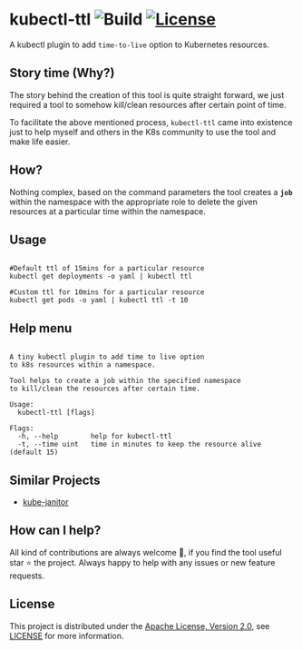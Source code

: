 # kubectl-ttl ![Build](https://github.com/TejaBeta/kubectl-ttl/workflows/Go/badge.svg) [![License](https://img.shields.io/badge/License-Apache%202.0-green.svg)](./LICENSE)

A kubectl plugin to add `time-to-live` option to Kubernetes resources.

## Story time (Why?)

The story behind the creation of this tool is quite straight forward, we just required a tool to somehow kill/clean resources after certain point of time. 

To facilitate the above mentioned process, `kubectl-ttl` came into existence just to help myself and others in the K8s community to use the tool and make life easier. 

## How?

Nothing complex, based on the command parameters the tool creates a **`job`** within the namespace with the appropriate role to delete the given resources at a particular time within the namespace.

## Usage

```

#Default ttl of 15mins for a particular resource
kubectl get deployments -o yaml | kubectl ttl

#Custom ttl for 10mins for a particular resource
kubectl get pods -o yaml | kubectl ttl -t 10

```

## Help menu

```

A tiny kubectl plugin to add time to live option
to k8s resources within a namespace.

Tool helps to create a job within the specified namespace
to kill/clean the resources after certain time.

Usage:
  kubectl-ttl [flags]

Flags:
  -h, --help        help for kubectl-ttl
  -t, --time uint   time in minutes to keep the resource alive (default 15)

```

## Similar Projects

- [kube-janitor](https://github.com/hjacobs/kube-janitor)

## How can I help?

All kind of contributions are always welcome 👏, if you find the tool useful star ⭐️ the project. Always happy to help with any issues or new feature requests. 

## License
This project is distributed under the [Apache License, Version 2.0](http://www.apache.org/licenses/LICENSE-2.0), see [LICENSE](./LICENSE) for more information.
